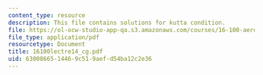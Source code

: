 ```yaml
---
content_type: resource
description: This file contains solutions for kutta condition.
file: https://ol-ocw-studio-app-qa.s3.amazonaws.com/courses/16-100-aerodynamics-fall-2005/6300866514469c519aefd54ba12c2e36_16100lectre14_cg.pdf
file_type: application/pdf
resourcetype: Document
title: 16100lectre14_cg.pdf
uid: 63008665-1446-9c51-9aef-d54ba12c2e36
---
```

